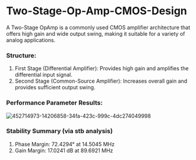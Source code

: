 # Two-Stage-Op-Amp-CMOS-Design

A Two-Stage OpAmp is a commonly used CMOS amplifier architecture that offers high gain and wide output swing, making it suitable for a variety of analog applications.

### Structure:
1. First Stage (Differential Amplifier):
Provides high gain and amplifies the differential input signal.
2. Second Stage (Common-Source Amplifier):
Increases overall gain and provides sufficient output swing.

### Performance Parameter Results:
![452714973-14206858-34fa-423c-999c-4dc274049998](https://github.com/user-attachments/assets/e4179729-6653-4170-b8b9-3b8e4132c887)



### Stability Summary (via stb analysis)
1. Phase Margin: 72.4294° at 14.5045 MHz
2. Gain Margin: 17.0241 dB at 89.6921 MHz
